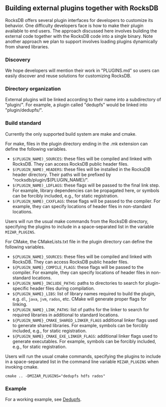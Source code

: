 ## Building external plugins together with RocksDB

RocksDB offers several plugin interfaces for developers to customize its behavior. One difficulty developers face is how to make their plugin available to end users. The approach discussed here involves building the external code together with the RocksDB code into a single binary. Note another approach we plan to support involves loading plugins dynamically from shared libraries.

### Discovery

We hope developers will mention their work in "PLUGINS.md" so users can easily discover and reuse solutions for customizing RocksDB.

### Directory organization

External plugins will be linked according to their name into a subdirectory of "plugin/". For example, a plugin called "dedupfs" would be linked into "plugin/dedupfs/".

### Build standard

Currently the only supported build system are make and cmake.

For make, files in the plugin directory ending in the .mk extension can define the following variables.

* `$(PLUGIN_NAME)_SOURCES`: these files will be compiled and linked with RocksDB. They can access RocksDB public header files.
* `$(PLUGIN_NAME)_HEADERS`: these files will be installed in the RocksDB header directory. Their paths will be prefixed by "rocksdb/plugin/$(PLUGIN_NAME)/".
* `$(PLUGIN_NAME)_LDFLAGS`: these flags will be passed to the final link step. For example, library dependencies can be propagated here, or symbols can be forcibly included, e.g., for static registration.
* `$(PLUGIN_NAME)_CXXFLAGS`: these flags will be passed to the compiler. For example, they can specify locations of header files in non-standard locations.

Users will run the usual make commands from the RocksDB directory, specifying the plugins to include in a space-separated list in the variable `MIZAR_PLUGINS`.

For CMake, the CMakeLists.txt file in the plugin directory can define the following variables.

* `${PLUGIN_NAME}_SOURCES`: these files will be compiled and linked with RocksDB. They can access RocksDB public header files.
* `${PLUGIN_NAME}_COMPILE_FLAGS`: these flags will be passed to the compiler. For example, they can specify locations of header files in non-standard locations.
* `${PLUGIN_NAME}_INCLUDE_PATHS`: paths to directories to search for plugin-specific header files during compilation.
* `${PLUGIN_NAME}_LIBS`: list of library names required to build the plugin, e.g. `dl`, `java`, `jvm`, `rados`, etc. CMake will generate proper flags for linking.
* `${PLUGIN_NAME}_LINK_PATHS`: list of paths for the linker to search for required libraries in additional to standard locations.
* `${PLUGIN_NAME}_CMAKE_SHARED_LINKER_FLAGS` additional linker flags used to generate shared libraries. For example, symbols can be forcibly included, e.g., for static registration.
* `${PLUGIN_NAME}_CMAKE_EXE_LINKER_FLAGS`: additional linker flags used to generate executables. For example, symbols can be forcibly included, e.g., for static registration.

Users will run the usual cmake commands, specifying the plugins to include in a space-separated list in the command line variable `MIZAR_PLUGINS` when invoking cmake.
```
cmake .. -DMIZAR_PLUGINS="dedupfs hdfs rados"
```

### Example

For a working example, see [Dedupfs](https://github.com/ajkr/dedupfs).

